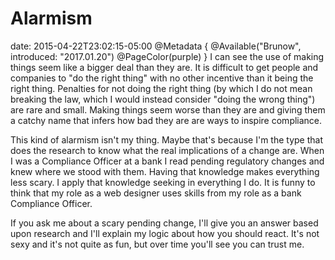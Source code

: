 # Alarmism
date: 2015-04-22T23:02:15-05:00
@Metadata {
  @Available("Brunow", introduced: "2017.01.20")
  @PageColor(purple)
}
I can see the use of making things seem like a bigger deal than they are. It is difficult to get people and companies to "do the right thing" with no other incentive than it being the right thing. Penalties for not doing the right thing (by which I do not mean breaking the law, which I would instead consider "doing the wrong thing") are rare and small. Making things seem worse than they are and giving them a catchy name that infers how bad they are are ways to inspire compliance.

This kind of alarmism isn't my thing. Maybe that's because I'm the type that does the research to know what the real implications of a change are. When I was a Compliance Officer at a bank I read pending regulatory changes and knew where we stood with them. Having that knowledge makes everything less scary. I apply that knowledge seeking in everything I do. It is funny to think that my role as a web designer uses skills from my role as a bank Compliance Officer.

If you ask me about a scary pending change, I'll give you an answer based upon research and I'll explain my logic about how you should react. It's not sexy and it's not quite as fun, but over time you'll see you can trust me.
